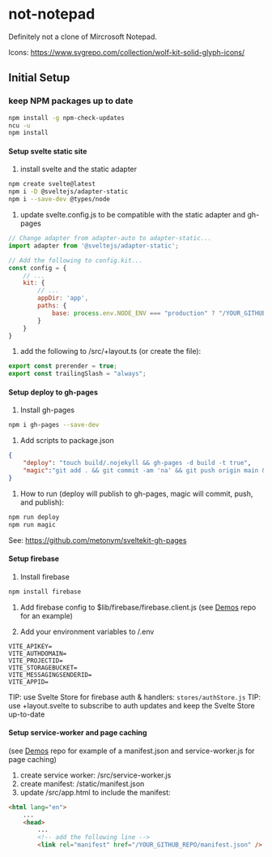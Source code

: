 # not-notepad

Definitely not a clone of Mircrosoft Notepad.

Icons: <https://www.svgrepo.com/collection/wolf-kit-solid-glyph-icons/> 

## Initial Setup

### keep NPM packages up to date

```bash
npm install -g npm-check-updates
ncu -u
npm install
```

#### Setup svelte static site

1. install svelte and the static adapter

```bash
npm create svelte@latest
npm i -D @sveltejs/adapter-static
npm i --save-dev @types/node
```

1. update svelte.config.js to be compatible with the static adapter and gh-pages

```js
// Change adapter from adapter-auto to adapter-static...
import adapter from '@sveltejs/adapter-static';

// Add the following to config.kit...
const config = {
    // ...
    kit: {
        // ...
		appDir: 'app',
		paths: {
			base: process.env.NODE_ENV === "production" ? "/YOUR_GITHUB_REPO" : "",
		}
	}
}
```

1. add the following to /src/+layout.ts (or create the file):

```ts
export const prerender = true;
export const trailingSlash = "always";
```

#### Setup deploy to gh-pages

1. Install gh-pages

```bash
npm i gh-pages --save-dev
```

1. Add scripts to package.json

```json
{
    "deploy": "touch build/.nojekyll && gh-pages -d build -t true",
    "magic":"git add . && git commit -am 'na' && git push origin main && vite build && touch build/.nojekyll && gh-pages -d build -t true"
}
```

1. How to run (deploy will publish to gh-pages, magic will commit, push, and publish):

```bash
npm run deploy
npm run magic
```

See: https://github.com/metonym/sveltekit-gh-pages

#### Setup firebase

1. Install firebase

```bash
npm install firebase
```

1. Add firebase config to $lib/firebase/firebase.client.js (see [Demos](https://github.com/forewit/demos) repo for an example)

2. Add your environment variables to /.env

```env
VITE_APIKEY=
VITE_AUTHDOMAIN=
VITE_PROJECTID=
VITE_STORAGEBUCKET=
VITE_MESSAGINGSENDERID=
VITE_APPID=
```

TIP: use Svelte Store for firebase auth & handlers: `stores/authStore.js` TIP: use +layout.svelte to subscribe to auth updates and keep the Svelte Store up-to-date

#### Setup service-worker and page caching

(see [Demos](https://github.com/forewit/demos) repo for example of a manifest.json and service-worker.js for page caching)

1. create service worker: /src/service-worker.js
2. create manifest: /static/manifest.json
3. update /src/app.html to include the manifest:

```html
<html lang="en">
    ...
    <head>
        ... 
        <!-- add the following line -->
		<link rel="manifest" href="/YOUR_GITHUB_REPO/manifest.json" />
```